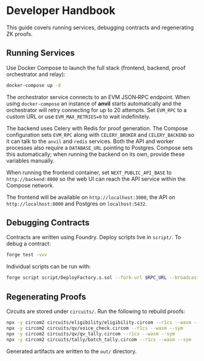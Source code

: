 # Developer Handbook

This guide covers running services, debugging contracts and regenerating ZK proofs.

## Running Services

Use Docker Compose to launch the full stack (frontend, backend,
proof orchestrator and relay):

```bash
docker-compose up -d
```

The orchestrator service connects to an EVM JSON‑RPC endpoint. When using
`docker-compose` an instance of **anvil** starts automatically and the
orchestrator will retry connecting for up to 20 attempts. Set `EVM_RPC` to a
custom URL or use `EVM_MAX_RETRIES=0` to wait indefinitely.

The backend uses Celery with Redis for proof generation. The Compose
configuration sets `EVM_RPC` along with `CELERY_BROKER` and
`CELERY_BACKEND` so it can talk to the `anvil` and `redis` services. Both the
API and worker processes also require a `DATABASE_URL` pointing to Postgres.
Compose sets this automatically; when running the backend on its own, provide
these variables manually.

When running the frontend container, set `NEXT_PUBLIC_API_BASE` to
`http://backend:8000` so the web UI can reach the API service within the
Compose network.

The frontend will be available on `http://localhost:3000`, the API on
`http://localhost:8000` and Postgres on `localhost:5432`.

## Debugging Contracts

Contracts are written using Foundry. Deploy scripts live in `script/`.
To debug a contract:

```bash
forge test -vvv
```

Individual scripts can be run with:

```bash
forge script script/DeployFactory.s.sol --fork-url $RPC_URL --broadcast
```

## Regenerating Proofs

Circuits are stored under `circuits/`. Run the following to rebuild proofs:

```bash
npx -y circom2 circuits/eligibility/eligibility.circom --r1cs --wasm --sym
npx -y circom2 circuits/qv/voice_check.circom --r1cs --wasm --sym
npx -y circom2 circuits/qv/qv_tally.circom --r1cs --wasm --sym
npx -y circom2 circuits/tally/batch_tally.circom --r1cs --wasm --sym
```

Generated artifacts are written to the `out/` directory.
